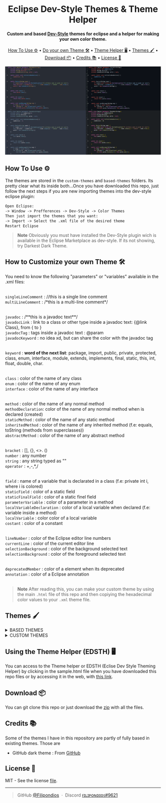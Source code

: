 
<h1 align="center">
  Eclipse Dev-Style Themes & Theme Helper
  <br>
</h1>

<h4 align="center">Custom and based <a href="https://www.genuitec.com/products/devstyle/" alt="Dev-Style">Dev-Style</a> themes for eclipse and a helper for making your own color theme.</h4>

<p align="center">
  <a href="#how-to-use">How To Use ⚙</a> •
  <a href="#own-theming">Do your own Theme 🛠</a> •
  <a href="#helper">Theme Helper 🖥</a> •
  <a href="#themes">Themes 🖌</a> •
  <a href="#download">Download 📦</a> •
  <a href="#credits">Credits 📚</a> •
  <a href="#license">License 📜</a>
</p>

<img src=".resources/look.png" alt="demo"/>

<a name="how-to-use"></a>

## How To Use ⚙

The themes are stored in the ``custom-themes`` and ``based-themes`` folders. Its pretty clear what its inside both...Once you have downloaded this repo, just follow the next steps if you are new importing themes into the dev-style eclipse plugin:
```
Open Eclipse:
-> Window -> Prefferences -> Dev-Style -> Color Themes
Then just import the themes that you want:
-> Import -> Select the .xml file of the desired theme
Restart Eclipse
```

> **Note**
> Obviously you must have installed the Dev-Style plugin wich is available in the Eclipse Marketplace as dev-style. If its not showing, try Darkest Dark Theme.

<a name="own-theming"></a>

## How to Customize your own Theme 🛠
You need to know the following "parameters" or "variables" available in the .xml files:<br><br>

``singleLineComment`` : //this is a single line comment <br>
``multiLineComment`` : /\*this is a multi-line comment\*/ <br>
<br>

 ``javadoc`` : /\*\*this is a javadoc text\*\*/<br>
 ``javadocLink`` : link to a class or other type inside a javadoc text: {@link Class}, from { to }<br>
 ``javadocTag`` : tags inside a javadoc text : @param<br>
 ``javadocKeyword`` : no idea xd, but can share the color with the javadoc tag<br>
<br>
 
 ``keyword`` : **word of the next list**: package, import, public, private, protected, class, enum, interface, module, extends, implements, final, static, this, int, float, double, char.<br>
 <br>
 
 ``class`` : color of the name of any class<br>
 ``enum`` : color of the name of any enum<br>
 ``interface`` : color of the name of any interface<br>
 <br>

``method`` : color of the name of any normal method<br>
``methodDeclaration``: color of the name of any normal method when is declared (created)<br>
``staticMethod`` : color of the name of any static method<br>
``inheritedMethod`` : color of the name of any inherited method (f.e: equals, toString (methods from superclasses))<br>
``abstractMethod`` : color of the name of any abstract method<br>
<br>

``bracket`` : [], {}, <>. ()<br>
``number`` : any number<br>
``string`` : any string typed as ""<br>
``operator`` : +,-,*,/<br>
<br>

``field`` : name of a variable that is declarated in a class (f.e: private int i, where i is colored)<br>
``staticField`` : color of a static field<br>
``staticFinalField`` : color of a static finel field<br>
``parameterVariable`` : color of a parameter in a method<br>
``localVariableDeclaration`` : color of a local variable when declared (f.e: variable inside a method)<br>
``localVariable`` : color color of a local variable<br>
``costant`` : color of a constant<br>
<br>

``lineNumber`` : color of the Eclipse editor line numbers<br>
``currentLine`` : color of the current editor line<br>
``selectionBackground`` : color of the background selected text<br>
``selectionBackground`` : color of the foreground selected text<br>
<br>

``deprecatedMember`` : color of a element when its deprecated<br>
``annotation`` : color of a Eclipse annotation<br>
<br>

> **Note**
> After reading this, you can make your custom theme by using the main ``.html`` file of this repo and then copiying the hexadecimal color values to your ``.xml`` theme file. 

<a name="themes"></a>

## Themes 🖌

<details><summary>BASED THEMES</summary>
<p>

### One Dark
![imagen](https://user-images.githubusercontent.com/91225771/199129663-f1c34680-aa63-40c5-80ba-c3029d8a6dc6.png)

## Nord
![imagen](https://user-images.githubusercontent.com/91225771/199133416-25fea3c3-0845-4eb9-a96e-b11f5680c86a.png)

### Github Dark Theme
![imagen](https://user-images.githubusercontent.com/91225771/199129783-fb262dd5-4ddd-423d-a1e1-0af2afbafdcf.png)

</p>
</details>

<details><summary>CUSTOM THEMES</summary>
<p>

### Filipondios Dark Theme I
![imagen](https://user-images.githubusercontent.com/91225771/199130396-e50ab730-1090-441a-b0c7-28e80c91acf7.png)

### Filipondios Dark Theme II
![imagen](https://user-images.githubusercontent.com/91225771/199130450-8637fddb-3c00-4468-94ef-f71088e3da99.png)

</p>
</details>

<a name="helper"></a>

## Using the Theme Helper (EDSTH) 🖥
You can access to the Theme helper or EDSTH (Eclise Dev Style Theming Helper) by clicking in the sample.html file when you have downloaded this repo files
or by accessing it in the web, with <a href="">this link</a>.

<a name="download"></a>

## Download 📦
You can git clone this repo or just download the <a href="https://codeload.github.com/Filipondios/Eclipse-Dev-Style-Themes/zip/refs/heads/main">zip</a> with all the files.

<a name="credits"></a>

## Credits 📚
Some of the themes I have in this repository are partly of fully based in existing themes. Those are
- GitHub dark theme : From <a href="www.github.com">GitHub</a>

<a name="license"></a>

## License 📜
MIT - See the license <a href="LICENSE">file</a>.

---

> GitHub [@Filipondios](https://github.com/Filipondios) &nbsp;&middot;&nbsp;
> Discord [ꜰɪʟɪᴘᴏɴᴅɪᴏꜱ#9621](https://discord.com)

